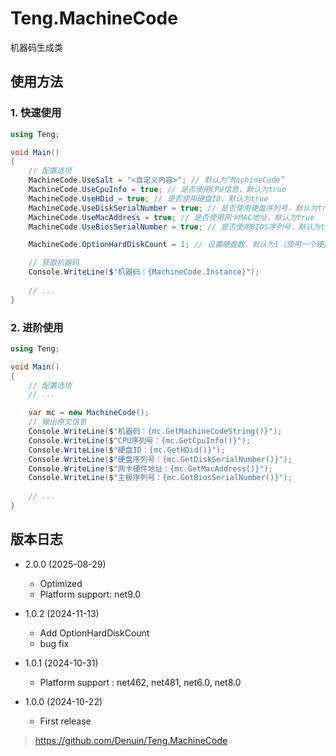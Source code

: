 # Teng.MachineCode

机器码生成类

## 使用方法

### 1. 快速使用
```cs
using Teng;

void Main()
{
	// 配置选项
	MachineCode.UseSalt = "<自定义内容>"; // 默认为“MachineCode”
	MachineCode.UseCpuInfo = true; // 是否使用CPU信息，默认为true
	MachineCode.UseHDid = true; // 是否使用硬盘ID，默认为true
	MachineCode.UseDiskSerialNumber = true; // 是否使用硬盘序列号，默认为true
	MachineCode.UseMacAddress = true; // 是否使用网卡MAC地址，默认为true
	MachineCode.UseBiosSerialNumber = true; // 是否使用BIOS序列号，默认为true

	MachineCode.OptionHardDiskCount = 1; // 设置硬盘数，默认为1（使用一个硬盘）

	// 获取机器码
	Console.WriteLine($"机器码：{MachineCode.Instance}");
	
	// ... 
}
```

### 2. 进阶使用
```cs
using Teng;

void Main()
{
	// 配置选项
	// ...

	var mc = new MachineCode();
	// 输出原文信息
	Console.WriteLine($"机器码：{mc.GetMachineCodeString()}");
	Console.WriteLine($"CPU序列号：{mc.GetCpuInfo()}");
	Console.WriteLine($"硬盘ID：{mc.GetHDid()}");
	Console.WriteLine($"硬盘序列号：{mc.GetDiskSerialNumber()}");
	Console.WriteLine($"网卡硬件地址：{mc.GetMacAddress()}");
	Console.WriteLine($"主板序列号：{mc.GetBiosSerialNumber()}");
	
	// ...
}
```

## 版本日志
 - 2.0.0 (2025-08-29)
    - Optimized
	- Platform support: net9.0

 - 1.0.2 (2024-11-13)
    - Add OptionHardDiskCount
	- bug fix
 - 1.0.1 (2024-10-31)
    - Platform support : net462, net481, net6.0, net8.0
 - 1.0.0 (2024-10-22)
    - First release

> https://github.com/Denuin/Teng.MachineCode